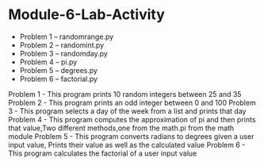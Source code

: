# Module-6-Lab-Activity
-	Problem 1 – randomrange.py
-	Problem 2 – randomint.py
-	Problem 3 – randomday.py
-	Problem 4 – pi.py
-	Problem 5 – degrees.py
-	Problem 6 – factorial.py

Problem 1 - This program prints 10 random integers between 25 and 35
Problem 2 - This program prints an odd integer between 0 and 100
Problem 3 - This program selects a day of the week from a list and prints that day
Problem 4 - This program computes the approximation of pi and then prints that value,Two different methods,one from the math.pi from the math module
Problem 5 - This program converts radians to degrees given a user input value, Prints their value as well as the calculated value
Problem 6 - This program calculates the factorial of a user input value
